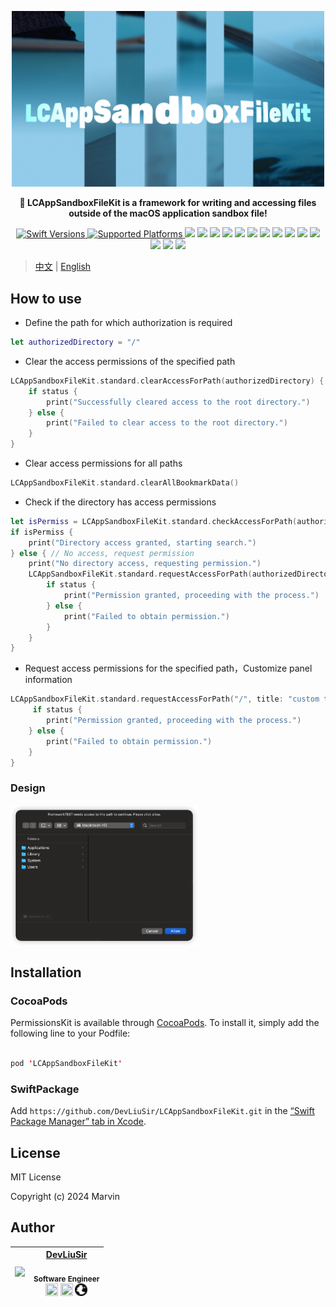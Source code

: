 <p align="center">
<img src="./Design/Icons.jpg" width="500">

<p align="center"> <b> LCAppSandboxFileKit is a framework for writing and accessing files outside of the macOS application sandbox file!</b></p>

<p align="center">
  <a href="https://swiftpackageindex.com/DevLiuSir/LCAppSandboxFileKit">
        <img src="https://img.shields.io/endpoint?url=https://swiftpackageindex.com/api/packages/DevLiuSir/LCAppSandboxFileKit/badge?type=swift-versions" alt="Swift Versions">
    </a>
    <a href="https://swiftpackageindex.com/DevLiuSir/LCAppSandboxFileKit">
        <img src="https://img.shields.io/endpoint?url=https://swiftpackageindex.com/api/packages/DevLiuSir/LCAppSandboxFileKit/badge?type=platforms" alt="Supported Platforms">
    </a>
<img src="https://badgen.net/badge/icon/apple?icon=apple&label">
<img src="https://img.shields.io/badge/language-swift-orange.svg">
<img src="https://img.shields.io/badge/macOS-10.14-blue.svg">
<img src="https://img.shields.io/badge/build-passing-brightgreen">
<img src="https://img.shields.io/github/languages/top/DevLiuSir/LCAppSandboxFileKit?color=blueviolet">
<img src="https://img.shields.io/github/license/DevLiuSir/LCAppSandboxFileKit.svg">
<img src="https://img.shields.io/github/languages/code-size/DevLiuSir/LCAppSandboxFileKit?color=ff69b4&label=codeSize">
<img src="https://img.shields.io/github/repo-size/DevLiuSir/LCAppSandboxFileKit">
<img src="https://img.shields.io/github/last-commit/DevLiuSir/LCAppSandboxFileKit">
<img src="https://img.shields.io/github/commit-activity/m/DevLiuSir/LCAppSandboxFileKit">
<img src="https://img.shields.io/github/stars/DevLiuSir/LCAppSandboxFileKit.svg?style=social&label=Star">
<img src="https://img.shields.io/github/forks/DevLiuSir/LCAppSandboxFileKit?style=social">
<img src="https://img.shields.io/github/watchers/DevLiuSir/LCAppSandboxFileKit?style=social">
<a href="https://twitter.com/LiuChuan_"><img src="https://img.shields.io/twitter/follow/LiuChuan_.svg?style=social"></a>
</p>




> [中文](README_CN.md) | [English](README.md)





## How to use

- Define the path for which authorization is required

```swift
let authorizedDirectory = "/"

```


- Clear the access permissions of the specified path


```swift
LCAppSandboxFileKit.standard.clearAccessForPath(authorizedDirectory) { status in
    if status {
        print("Successfully cleared access to the root directory.")
    } else {
        print("Failed to clear access to the root directory.")
    }
}
```



- Clear access permissions for all paths

```swift
LCAppSandboxFileKit.standard.clearAllBookmarkData()
```



- Check if the directory has access permissions

```swift
let isPermiss = LCAppSandboxFileKit.standard.checkAccessForPath(authorizedDirectory)
if isPermiss {
    print("Directory access granted, starting search.")
} else { // No access, request permission
    print("No directory access, requesting permission.")
    LCAppSandboxFileKit.standard.requestAccessForPath(authorizedDirectory, canChooseDirectories: true) { status in
        if status {
            print("Permission granted, proceeding with the process.")
        } else {
            print("Failed to obtain permission.")
        }
    }
}
```



- Request access permissions for the specified path，Customize panel information

```swift
LCAppSandboxFileKit.standard.requestAccessForPath("/", title: "custom title", panelButtonTitle: "button title", canChooseDirectories: true) { status in
     if status {
        print("Permission granted, proceeding with the process.")
    } else {
        print("Failed to obtain permission.")
    }
}
```


### Design
<img align="center" src="Design/preview.png" width=300> 



## Installation

### CocoaPods
PermissionsKit is available through [CocoaPods](https://cocoapods.org). To install it, simply add the following line to your Podfile:

```swift

pod 'LCAppSandboxFileKit'

```



### SwiftPackage

Add `https://github.com/DevLiuSir/LCAppSandboxFileKit.git` in the [“Swift Package Manager” tab in Xcode](https://developer.apple.com/documentation/xcode/adding_package_dependencies_to_your_app).


## License

MIT License

Copyright (c) 2024 Marvin


## Author

| [<img src="https://avatars2.githubusercontent.com/u/11488337?s=460&v=4" width="120px;"/>](https://github.com/DevLiuSir)  |  [DevLiuSir](https://github.com/DevLiuSir)<br/><br/><sub>Software Engineer</sub><br/> [<img align="center" src="https://cdn.jsdelivr.net/npm/simple-icons@3.0.1/icons/twitter.svg" height="20" width="20"/>][1] [<img align="center" src="https://cdn.jsdelivr.net/npm/simple-icons@3.0.1/icons/github.svg" height="20" width="20"/>][2] [<img align="center" src="https://raw.githubusercontent.com/iconic/open-iconic/master/svg/globe.svg" height="20" width="20"/>][3]|
| :------------: | :------------: |

[1]: https://twitter.com/LiuChuan_
[2]: https://github.com/DevLiuSir
[3]: https://devliusir.com/